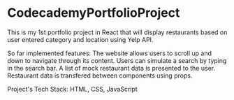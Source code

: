 # CodecademyPortfolioProject
This is my 1st portfolio project in React that will display restaurants based on user entered category and location using Yelp API.

So far implemented features:
  The website allows users to scroll up and down to navigate through its content.
  Users can simulate a search by typing in the search bar.
  A list of mock restaurant data is presented to the user.
  Restaurant data is transfered between components using props.

Project's Tech Stack:
  HTML, CSS, JavaScript



